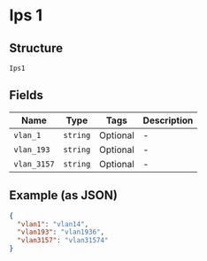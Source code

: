 
# Ips 1

## Structure

`Ips1`

## Fields

| Name | Type | Tags | Description |
|  --- | --- | --- | --- |
| `vlan_1` | `string` | Optional | - |
| `vlan_193` | `string` | Optional | - |
| `vlan_3157` | `string` | Optional | - |

## Example (as JSON)

```json
{
  "vlan1": "vlan14",
  "vlan193": "vlan1936",
  "vlan3157": "vlan31574"
}
```

